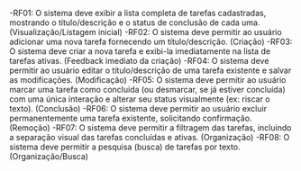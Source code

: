 -RF01: O sistema deve exibir a lista completa de tarefas cadastradas, mostrando o título/descrição e o status de conclusão de cada uma. (Visualização/Listagem inicial)
-RF02: O sistema deve permitir ao usuário adicionar uma nova tarefa fornecendo um título/descrição. (Criação)
-RF03: O sistema deve criar a nova tarefa e exibi-la imediatamente na lista de tarefas ativas. (Feedback imediato da criação)
-RF04: O sistema deve permitir ao usuário editar o título/descrição de uma tarefa existente e salvar as modificações. (Modificação)
-RF05: O sistema deve permitir ao usuário marcar uma tarefa como concluída (ou desmarcar, se já estiver concluída) com uma única interação e alterar seu status visualmente (ex: riscar o texto). (Conclusão)
-RF06: O sistema deve permitir ao usuário excluir permanentemente uma tarefa existente, solicitando confirmação. (Remoção)
-RF07: O sistema deve permitir a filtragem das tarefas, incluindo a separação visual das tarefas concluídas e ativas. (Organização)
-RF08: O sistema deve permitir a pesquisa (busca) de tarefas por texto. (Organização/Busca)